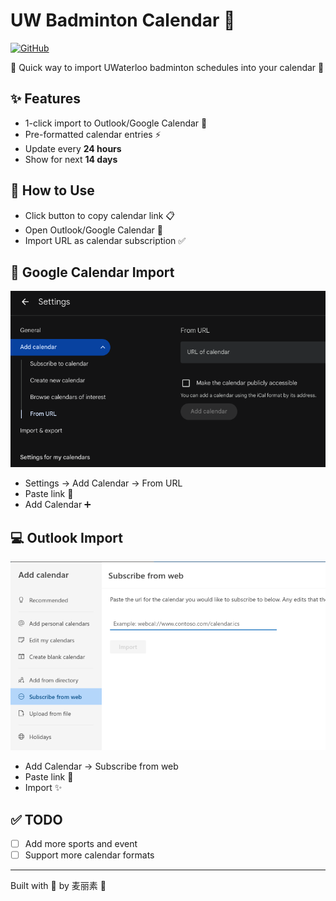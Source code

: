# UW Badminton Calendar 🏸

[![GitHub](https://img.shields.io/badge/github-%23121011.svg?style=for-the-badge&logo=github&logoColor=white&style=flat)](https://matt-v50.github.io/uw-warriors-calendar/)

🥳 Quick way to import UWaterloo badminton schedules into your calendar 📆

## ✨ Features
- 1-click import to Outlook/Google Calendar 🔄
- Pre-formatted calendar entries ⚡️
- Update every **24 hours**
- Show for next **14 days**

## 🚀 How to Use
- Click button to copy calendar link 📋
- Open Outlook/Google Calendar 📅
- Import URL as calendar subscription ✅

## 📲 Google Calendar Import
![Import to Google Calendar](img/google.png)
- Settings → Add Calendar → From URL
- Paste link 📍
- Add Calendar ➕

## 💻 Outlook Import
![Import to Outlook Calendar](img/outlook.png)
- Add Calendar → Subscribe from web
- Paste link 📍
- Import ✨

## :white_check_mark: TODO

- [ ] Add more sports and event
- [ ] Support more calendar formats

---
Built with 🏸 by 麦丽素 🦡
